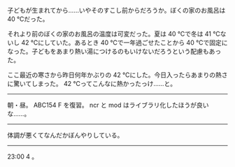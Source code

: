 子どもが生まれてから……いやそのすこし前からだろうか。ぼくの家のお風呂は 40 ℃だった。

それより前のぼくの家のお風呂の温度は可変だった。夏は 40 ℃で冬は 41 ℃ないし 42 ℃にしていた。あるとき 40 ℃で一年過ごせたことから 40 ℃で固定になった。子どもをあまり熱い湯につけるのもいけないだろうという配慮もあった。

ここ最近の寒さから昨日何年かぶりの 42 ℃にした。今日入ったらあまりの熱さに驚いてしまった。 42 ℃ってこんなに熱かったっけ……と。

---

朝・昼。 ABC154 F を復習。 ncr と mod はライブラリ化したほうが良いな……。

---

体調が悪くてなんだかぼんやりしている。

---

23:00 4 。
